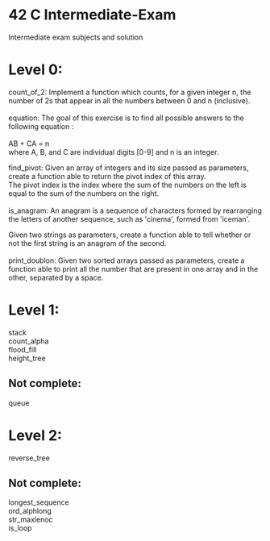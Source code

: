 # 42 C Intermediate-Exam
Intermediate exam subjects and solution<br>
# Level 0:
count_of_2: Implement a function which counts, for a given integer n, the number of 2s
that appear in all the numbers between 0 and n (inclusive).<br>
<br>
equation: The goal of this exercise is to find all possible answers to the following
equation : <br>
<br>
	AB + CA = n
<br>
where A, B, and C are individual digits [0-9] and n is an integer.<br>

find_pivot: Given an array of integers and its size passed as parameters, create a function able to return the pivot index of this array. <br>
The pivot index is the index where the sum of the numbers on the left
is equal to the sum of the numbers on the right.<br>
<br>
is_anagram: An anagram is a sequence of characters formed by rearranging the letters of
another sequence, such as 'cinema', formed from 'iceman'.<br>

Given two strings as parameters, create a function able to tell whether or
not the first string is an anagram of the second.<br>
<br>
print_doublon: Given two sorted arrays passed as parameters, create a function able to print all the number that are present in one array and in the other, separated by a space. <br>

# Level 1:
stack<br>
count_alpha<br>
flood_fill<br>
height_tree<br>

## Not complete:
queue<br>

# Level 2:
reverse_tree<br>

## Not complete:
longest_sequence<br>
ord_alphlong<br>
str_maxlenoc<br>
is_loop<br>
